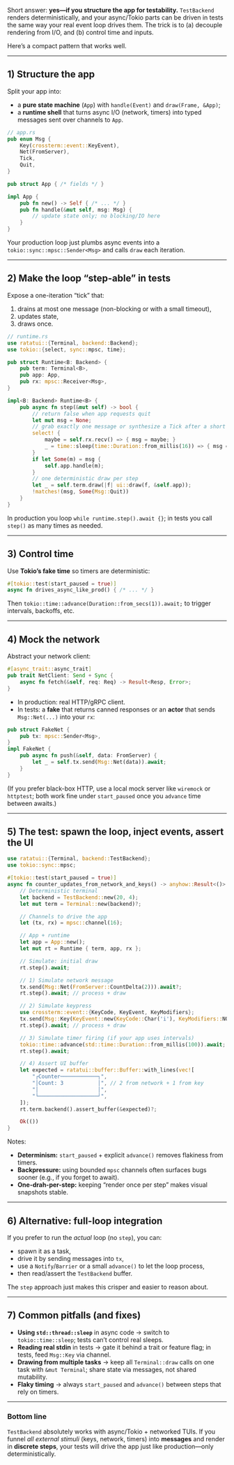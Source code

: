 Short answer: **yes—if you structure the app for testability.** `TestBackend` renders deterministically, and your async/Tokio parts can be driven in tests the same way your real event loop drives them. The trick is to (a) decouple rendering from I/O, and (b) control time and inputs.

Here’s a compact pattern that works well.

---

## 1) Structure the app

Split your app into:

- a **pure state machine** (`App`) with `handle(Event)` and `draw(Frame, &App)`;
- a **runtime shell** that turns async I/O (network, timers) into typed messages sent over channels to `App`.

```rust
// app.rs
pub enum Msg {
    Key(crossterm::event::KeyEvent),
    Net(FromServer),
    Tick,
    Quit,
}

pub struct App { /* fields */ }

impl App {
    pub fn new() -> Self { /* ... */ }
    pub fn handle(&mut self, msg: Msg) {
        // update state only; no blocking/IO here
    }
}
```

Your production loop just plumbs async events into a `tokio::sync::mpsc::Sender<Msg>` and calls `draw` each iteration.

---

## 2) Make the loop “step-able” in tests

Expose a one-iteration “tick” that:

1. drains at most one message (non-blocking or with a small timeout),
2. updates state,
3. draws once.

```rust
// runtime.rs
use ratatui::{Terminal, backend::Backend};
use tokio::{select, sync::mpsc, time};

pub struct Runtime<B: Backend> {
    pub term: Terminal<B>,
    pub app: App,
    pub rx: mpsc::Receiver<Msg>,
}

impl<B: Backend> Runtime<B> {
    pub async fn step(&mut self) -> bool {
        // return false when app requests quit
        let mut msg = None;
        // grab exactly one message or synthesize a Tick after a short delay
        select! {
            maybe = self.rx.recv() => { msg = maybe; }
            _ = time::sleep(time::Duration::from_millis(16)) => { msg = Some(Msg::Tick); }
        }
        if let Some(m) = msg {
            self.app.handle(m);
        }
        // one deterministic draw per step
        let _ = self.term.draw(|f| ui::draw(f, &self.app));
        !matches!(msg, Some(Msg::Quit))
    }
}
```

In production you loop `while runtime.step().await {}`; in tests you call `step()` as many times as needed.

---

## 3) Control time

Use **Tokio’s fake time** so timers are deterministic:

```rust
#[tokio::test(start_paused = true)]
async fn drives_async_like_prod() { /* ... */ }
```

Then `tokio::time::advance(Duration::from_secs(1)).await;` to trigger intervals, backoffs, etc.

---

## 4) Mock the network

Abstract your network client:

```rust
#[async_trait::async_trait]
pub trait NetClient: Send + Sync {
    async fn fetch(&self, req: Req) -> Result<Resp, Error>;
}
```

- In production: real HTTP/gRPC client.
- In tests: a **fake** that returns canned responses or an **actor** that sends `Msg::Net(...)` into your `rx`:

```rust
pub struct FakeNet {
    pub tx: mpsc::Sender<Msg>,
}
impl FakeNet {
    pub async fn push(&self, data: FromServer) {
        let _ = self.tx.send(Msg::Net(data)).await;
    }
}
```

(If you prefer black-box HTTP, use a local mock server like `wiremock` or `httptest`; both work fine under `start_paused` once you `advance` time between awaits.)

---

## 5) The test: spawn the loop, inject events, assert the UI

```rust
use ratatui::{Terminal, backend::TestBackend};
use tokio::sync::mpsc;

#[tokio::test(start_paused = true)]
async fn counter_updates_from_network_and_keys() -> anyhow::Result<()> {
    // Deterministic terminal
    let backend = TestBackend::new(20, 4);
    let mut term = Terminal::new(backend)?;

    // Channels to drive the app
    let (tx, rx) = mpsc::channel(16);

    // App + runtime
    let app = App::new();
    let mut rt = Runtime { term, app, rx };

    // Simulate: initial draw
    rt.step().await;

    // 1) Simulate network message
    tx.send(Msg::Net(FromServer::CountDelta(2))).await?;
    rt.step().await; // process + draw

    // 2) Simulate keypress
    use crossterm::event::{KeyCode, KeyEvent, KeyModifiers};
    tx.send(Msg::Key(KeyEvent::new(KeyCode::Char('i'), KeyModifiers::NONE))).await?;
    rt.step().await; // process + draw

    // 3) Simulate timer firing (if your app uses intervals)
    tokio::time::advance(std::time::Duration::from_millis(100)).await;
    rt.step().await;

    // 4) Assert UI buffer
    let expected = ratatui::buffer::Buffer::with_lines(vec![
        "┌Counter────────────┐",
        "│Count: 3           │", // 2 from network + 1 from key
        "│                   │",
        "└───────────────────┘",
    ]);
    rt.term.backend().assert_buffer(&expected)?;

    Ok(())
}
```

Notes:

- **Determinism:** `start_paused` + explicit `advance()` removes flakiness from timers.
- **Backpressure:** using bounded `mpsc` channels often surfaces bugs sooner (e.g., if you forget to await).
- **One-drah-per-step:** keeping “render once per step” makes visual snapshots stable.

---

## 6) Alternative: full-loop integration

If you prefer to run the _actual_ loop (no `step`), you can:

- spawn it as a task,
- drive it by sending messages into `tx`,
- use a `Notify`/`Barrier` or a small `advance()` to let the loop process,
- then read/assert the `TestBackend` buffer.

The `step` approach just makes this crisper and easier to reason about.

---

## 7) Common pitfalls (and fixes)

- **Using `std::thread::sleep`** in async code → switch to `tokio::time::sleep`; tests can’t control real sleeps.
- **Reading real stdin** in tests → gate it behind a trait or feature flag; in tests, feed `Msg::Key` via channel.
- **Drawing from multiple tasks** → keep all `Terminal::draw` calls on one task with `&mut Terminal`; share state via messages, not shared mutability.
- **Flaky timing** → always `start_paused` and `advance()` between steps that rely on timers.

---

### Bottom line

`TestBackend` absolutely works with async/Tokio + networked TUIs. If you funnel _all external stimuli_ (keys, network, timers) into **messages** and render in **discrete steps**, your tests will drive the app just like production—only deterministically.
